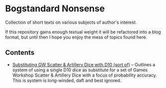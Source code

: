# Bogstandard Nonsense
Collection of short texts on various subjects of author's interest.

If this repository gains enough textual weight it will be refactored into a blog format, but until then I hope you enjoy the mess of topics found here.

## Contents
- [Substituting GW Scatter & Artillery Dice with D10 (sort of)](https://github.com/bogstandard/nonsense/blob/main/GW-Scatter-Artillery-Dice-D10-Substitution.md) – Outlines a system of using a single D10 dice as substitute for a set of Games Workshop Scatter & Artillery Dice with a focus of probability accuracy. This is system is long-winded, daft and best ignored.

